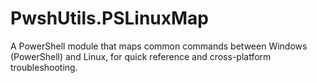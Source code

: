 # PwshUtils.PSLinuxMap
A PowerShell module that maps common commands between Windows (PowerShell) and Linux, for quick reference and cross-platform troubleshooting.
